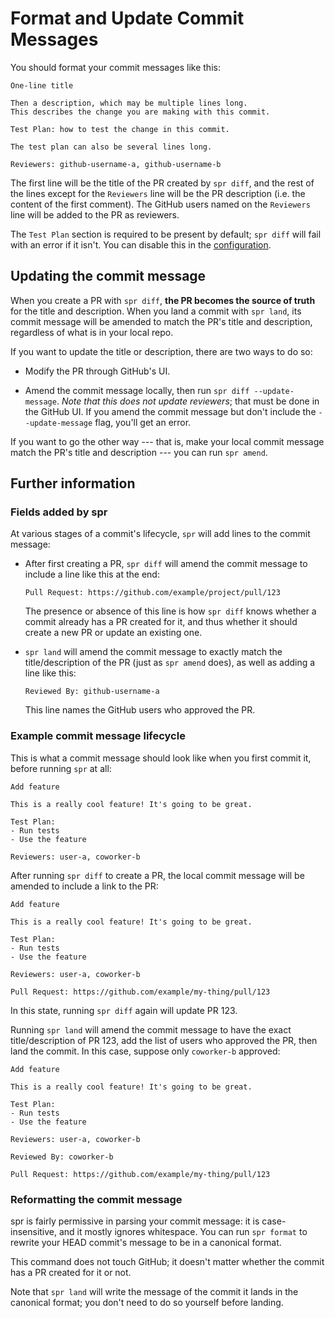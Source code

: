 # Format and Update Commit Messages

You should format your commit messages like this:

```
One-line title

Then a description, which may be multiple lines long.
This describes the change you are making with this commit.

Test Plan: how to test the change in this commit.

The test plan can also be several lines long.

Reviewers: github-username-a, github-username-b
```

The first line will be the title of the PR created by `spr diff`, and the rest of the lines except for the `Reviewers` line will be the PR description (i.e. the content of the first comment). The GitHub users named on the `Reviewers` line will be added to the PR as reviewers.

The `Test Plan` section is required to be present by default; `spr diff` will fail with an error if it isn't.
You can disable this in the [configuration](../reference/configuration.md).

## Updating the commit message

When you create a PR with `spr diff`, **the PR becomes the source of truth** for the title and description. When you land a commit with `spr land`, its commit message will be amended to match the PR's title and description, regardless of what is in your local repo.

If you want to update the title or description, there are two ways to do so:

- Modify the PR through GitHub's UI.

- Amend the commit message locally, then run `spr diff --update-message`. _Note that this does not update reviewers_; that must be done in the GitHub UI. If you amend the commit message but don't include the `--update-message` flag, you'll get an error.

If you want to go the other way --- that is, make your local commit message match the PR's title and description --- you can run `spr amend`.

## Further information

### Fields added by spr

At various stages of a commit's lifecycle, `spr` will add lines to the commit message:

- After first creating a PR, `spr diff` will amend the commit message to include a line like this at the end:

  ```
  Pull Request: https://github.com/example/project/pull/123
  ```

  The presence or absence of this line is how `spr diff` knows whether a commit already has a PR created for it, and thus whether it should create a new PR or update an existing one.

- `spr land` will amend the commit message to exactly match the title/description of the PR (just as `spr amend` does), as well as adding a line like this:
  ```
  Reviewed By: github-username-a
  ```
  This line names the GitHub users who approved the PR.

### Example commit message lifecycle

This is what a commit message should look like when you first commit it, before running `spr` at all:

```
Add feature

This is a really cool feature! It's going to be great.

Test Plan:
- Run tests
- Use the feature

Reviewers: user-a, coworker-b
```

After running `spr diff` to create a PR, the local commit message will be amended to include a link to the PR:

```
Add feature

This is a really cool feature! It's going to be great.

Test Plan:
- Run tests
- Use the feature

Reviewers: user-a, coworker-b

Pull Request: https://github.com/example/my-thing/pull/123
```

In this state, running `spr diff` again will update PR 123.

Running `spr land` will amend the commit message to have the exact title/description of PR 123, add the list of users who approved the PR, then land the commit. In this case, suppose only `coworker-b` approved:

```
Add feature

This is a really cool feature! It's going to be great.

Test Plan:
- Run tests
- Use the feature

Reviewers: user-a, coworker-b

Reviewed By: coworker-b

Pull Request: https://github.com/example/my-thing/pull/123
```

### Reformatting the commit message

spr is fairly permissive in parsing your commit message: it is case-insensitive, and it mostly ignores whitespace. You can run `spr format` to rewrite your HEAD commit's message to be in a canonical format.

This command does not touch GitHub; it doesn't matter whether the commit has a PR created for it or not.

Note that `spr land` will write the message of the commit it lands in the canonical format; you don't need to do so yourself before landing.
